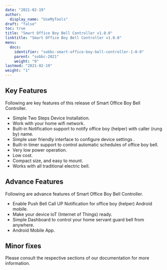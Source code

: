 ```yaml
---
date: "2021-02-19"
author:
  display_name: "UseMyTools"
draft: "false"
toc: true
title: "Smart Office Boy Bell Controller v1.0.0"
linktitle: "Smart Office Boy Bell Controller v1.0.0"
menu:
  docs:
    identifier: "sobbc-smart-office-boy-bell-controller-1-0-0"
    parent: "sobbc-2021"
    weight: "9"
lastmod: "2021-02-19"
weight: "1"
---
```


## Key Features ##

Following are key features of this release of Smart Office Boy Bell Controller.

* Simple Two Steps Device Installation.
* Work with your home wifi network.
* Built-in Notification support to notify office boy (helper) with caller (rung by) name.
* Simple user friendly interface to configure device settings .
* Built-in timer support to control automatic schedules of office boy bell.
* Very low power operation.
* Low cost.
* Compact size, and easy to mount.
* Works with all traditional electric bell.

## Advance Features ##

Following are advance features of Smart Office Boy Bell Controller.

* Enable Push Bell Call UP Notification for office boy (helper) Android mobile.
* Make your device IoT (Internet of Things) ready.
* Simple Dashboard to control your home servant guard bell from anywhere.
* Android Mobile App.


## Minor fixes ##

Please consult the respective sections of our documentation for more information.
